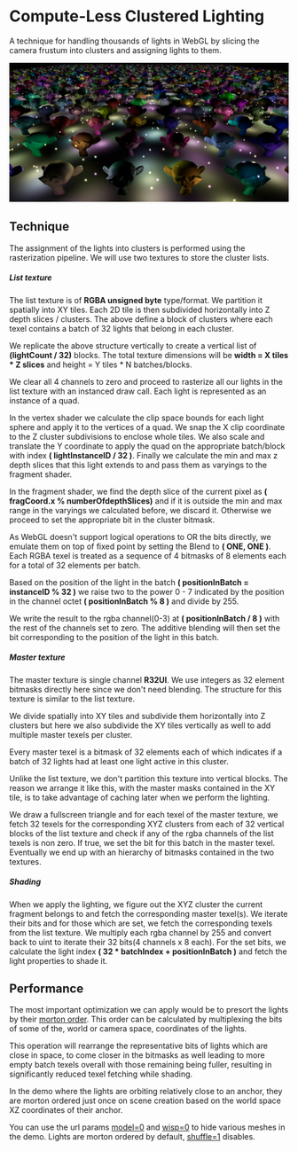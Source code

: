 # Compute-Less Clustered Lighting

A technique for handling thousands of lights in WebGL by slicing the camera frustum into clusters and assigning lights to them. 

![](promo.jpg)

## Technique

The assignment of the lights into clusters is performed using the rasterization pipeline. We will use two textures to store the cluster lists.

##### List texture 

The list texture is of __RGBA unsigned byte__ type/format. We partition it spatially into XY tiles. Each 2D tile is then subdivided horizontally into Z depth slices / clusters. The above define a block of clusters where each texel contains a batch of 32 lights that belong in each cluster. 

We replicate the above structure vertically to create a vertical list of __(lightCount / 32)__ blocks. The total texture dimensions will be __width = X tiles * Z slices__ and height = Y tiles * N batches/blocks.

We clear all 4 channels to zero and proceed to rasterize all our lights in the list texture with an instanced draw call. Each light is represented as an instance of a quad. 

In the vertex shader we calculate the clip space bounds for each light sphere and apply it to the vertices of a quad. We snap the X clip coordinate to the Z cluster subdivisions to enclose whole tiles. We also scale and translate the Y coordinate to apply the quad on the appropriate batch/block with index __( lightInstanceID / 32 )__. Finally we calculate the min and max z depth slices that this light extends to and pass them as varyings to the fragment shader.

In the fragment shader, we find the depth slice of the current pixel as __( fragCoord.x \% numberOfdepthSlices)__ and if it is outside the min and max range in the varyings we calculated before, we discard it. Otherwise we proceed to set the appropriate bit in the cluster bitmask.

As WebGL doesn't support logical operations to OR the bits directly, we emulate them on top of fixed point by setting the Blend to __( ONE, ONE )__. Each RGBA texel is treated as a sequence of 4 bitmasks of 8 elements each for a total of 32 elements per batch. 

Based on the position of the light in  the batch __( positionInBatch = instanceID \% 32 )__ we raise two to the power 0 - 7 indicated by the position in the channel octet __( positionInBatch \% 8 )__ and divide by 255.

We write the result to the rgba channel(0-3) at __( positionInBatch / 8 )__ with the rest of the channels set to zero. The additive blending will then set the bit corresponding to the position of the light in this batch.

##### Master texture

The master texture is single channel __R32UI__. We use integers as 32 element bitmasks directly here since we don't need blending. The structure for this texture is similar to the list texture. 

We divide spatially into XY tiles and subdivide them horizontally into Z clusters but here we also subdivide the XY tiles vertically as well to add multiple master texels per cluster. 

Every master texel is a bitmask of 32 elements each of which indicates if a batch of 32 lights had at least one light active in this cluster. 

Unlike the list texture, we don't partition this texture into vertical blocks. The reason we arrange it like this, with the master masks contained in the XY tile, is to take advantage of caching later when we perform the lighting. 

We draw a fullscreen triangle and for each texel of the master texture, we fetch 32 texels for the corresponding XYZ clusters from each of 32 vertical blocks of the list texture and check if any of the rgba channels of the list texels is non zero. If true, we set the bit for this batch in the master texel. Eventually we end up with an hierarchy of bitmasks contained in the two textures.

##### Shading

When we apply the lighting, we figure out the XYZ cluster the current fragment belongs to and fetch the corresponding master texel(s). We iterate their bits and for those which are set, we fetch the corresponding texels from the list texture. We multiply each rgba channel by 255 and convert back to uint to iterate their 32 bits(4 channels x 8 each). For the set bits, we calculate the light index __( 32 * batchIndex + positionInBatch )__ and fetch the light properties to shade it.


## Performance

The most important optimization we can apply would be to presort the lights by their [morton order](https://en.wikipedia.org/wiki/Z-order_curve). This order can be calculated by multiplexing the bits of some of the, world or camera space, coordinates of the lights. 

This operation will rearrange the representative bits of lights which are close in space, to come closer in the bitmasks as well leading to more empty batch texels overall with those remaining being fuller, resulting in significantly reduced texel fetching while shading.

In the demo where the lights are orbiting relatively close to an anchor, they are morton ordered just once on scene creation based on the world space XZ coordinates of their anchor.

You can use the url params [model=0](https://wizgrav.github.io/cl2/?model=0) and [wisp=0](https://wizgrav.github.io/cl2/?wisp=0) to hide various meshes in the demo. Lights are morton ordered by default, [shuffle=1](https://wizgrav.github.io/cl2/?shuffle=1) disables.
